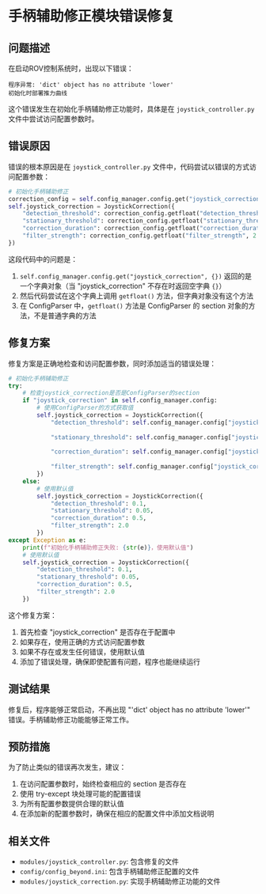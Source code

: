# 手柄辅助修正模块错误修复

## 问题描述

在启动ROV控制系统时，出现以下错误：

```
程序异常: 'dict' object has no attribute 'lower'
初始化时部署推力曲线
```

这个错误发生在初始化手柄辅助修正功能时，具体是在 `joystick_controller.py` 文件中尝试访问配置参数时。

## 错误原因

错误的根本原因是在 `joystick_controller.py` 文件中，代码尝试以错误的方式访问配置参数：

```python
# 初始化手柄辅助修正
correction_config = self.config_manager.config.get("joystick_correction", {})
self.joystick_correction = JoystickCorrection({
    "detection_threshold": correction_config.getfloat("detection_threshold", 0.1),
    "stationary_threshold": correction_config.getfloat("stationary_threshold", 0.05),
    "correction_duration": correction_config.getfloat("correction_duration", 0.5),
    "filter_strength": correction_config.getfloat("filter_strength", 2.0)
})
```

这段代码中的问题是：

1. `self.config_manager.config.get("joystick_correction", {})` 返回的是一个字典对象（当 "joystick_correction" 不存在时返回空字典
   `{}`）
2. 然后代码尝试在这个字典上调用 `getfloat()` 方法，但字典对象没有这个方法
3. 在 ConfigParser 中，`getfloat()` 方法是 ConfigParser 的 section 对象的方法，不是普通字典的方法

## 修复方案

修复方案是正确地检查和访问配置参数，同时添加适当的错误处理：

```python
# 初始化手柄辅助修正
try:
    # 检查joystick_correction是否是ConfigParser的section
    if "joystick_correction" in self.config_manager.config:
        # 使用ConfigParser的方式获取值
        self.joystick_correction = JoystickCorrection({
            "detection_threshold": self.config_manager.config["joystick_correction"].getfloat("detection_threshold",
                                                                                              0.1),
            "stationary_threshold": self.config_manager.config["joystick_correction"].getfloat("stationary_threshold",
                                                                                               0.05),
            "correction_duration": self.config_manager.config["joystick_correction"].getfloat("correction_duration",
                                                                                              0.5),
            "filter_strength": self.config_manager.config["joystick_correction"].getfloat("filter_strength", 2.0)
        })
    else:
        # 使用默认值
        self.joystick_correction = JoystickCorrection({
            "detection_threshold": 0.1,
            "stationary_threshold": 0.05,
            "correction_duration": 0.5,
            "filter_strength": 2.0
        })
except Exception as e:
    print(f"初始化手柄辅助修正失败: {str(e)}，使用默认值")
    # 使用默认值
    self.joystick_correction = JoystickCorrection({
        "detection_threshold": 0.1,
        "stationary_threshold": 0.05,
        "correction_duration": 0.5,
        "filter_strength": 2.0
    })
```

这个修复方案：

1. 首先检查 "joystick_correction" 是否存在于配置中
2. 如果存在，使用正确的方式访问配置参数
3. 如果不存在或发生任何错误，使用默认值
4. 添加了错误处理，确保即使配置有问题，程序也能继续运行

## 测试结果

修复后，程序能够正常启动，不再出现 "'dict' object has no attribute 'lower'" 错误。手柄辅助修正功能能够正常工作。

## 预防措施

为了防止类似的错误再次发生，建议：

1. 在访问配置参数时，始终检查相应的 section 是否存在
2. 使用 try-except 块处理可能的配置错误
3. 为所有配置参数提供合理的默认值
4. 在添加新的配置参数时，确保在相应的配置文件中添加文档说明

## 相关文件

- `modules/joystick_controller.py`: 包含修复的文件
- `config/config_beyond.ini`: 包含手柄辅助修正配置的文件
- `modules/joystick_correction.py`: 实现手柄辅助修正功能的文件